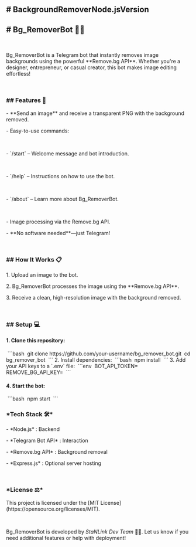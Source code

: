 <h2># BackgroundRemoverNode.jsVersion</h2>
<h2>‎# Bg_RemoverBot 🎨🤖</h2>
‎
<p>Bg_RemoverBot is a Telegram bot that instantly removes image backgrounds using the powerful **Remove.bg API**. Whether you're a designer, entrepreneur, or casual creator, this bot makes image editing effortless!</p>
‎
<h3>‎## Features 🚀</h3>
<p>‎- **Send an image** and receive a transparent PNG with the background removed.</p>
<p>- Easy-to-use commands:</p>
‎  <p>- `/start` – Welcome message and bot introduction.</p>
‎  <p>- `/help` – Instructions on how to use the bot.</p>
‎  <p>- `/about` – Learn more about Bg_RemoverBot.</p>
‎  <p>- Image processing via the Remove.bg API.</p>
<p>- **No software needed**—just Telegram!</p>
‎
<h3>## How It Works 📋</h3>
<p‎>1. Upload an image to the bot.</p>
<p>2. Bg_RemoverBot processes the image using the **Remove.bg API**.</p>
<p>‎3. Receive a clean, high-resolution image with the background removed.</p>
‎
<h3>‎## Setup 💻</h3>
<h4>1. Clone this repository:</h4>
‎   ```bash
‎   git clone https://github.com/your-username/bg_remover_bot.git
‎   cd bg_remover_bot
‎   ```
‎2. Install dependencies:
‎   ```bash
‎   npm install
‎   ```
‎3. Add your API keys to a `.env` file:
‎   ```env
‎   BOT_API_TOKEN=<Your Telegram Bot API Token>
‎   REMOVE_BG_API_KEY=<Your Remove.bg API Key>
‎   ```
<h4>‎4. Start the bot:</h4>
‎   ```bash
‎   npm start
‎   ```
‎
<h3>*Tech Stack 🛠️*</h3>
<p>‎- *Node.js* : Backend</p>
<p>‎- *Telegram Bot API* : Interaction</p>
<p>‎- *Remove.bg API* : Background removal</p>
<p>‎- *Express.js* : Optional server hosting</p>
‎
‎<h3>*License ⚖️*</h3>
<p>This project is licensed under the [MIT License](https://opensource.org/licenses/MIT).</p>

‎
‎<p>Bg_RemoverBot is developed by *StaNLink Dev Team* 💯🔥. Let us know if you need additional features or help with deployment!</p>
